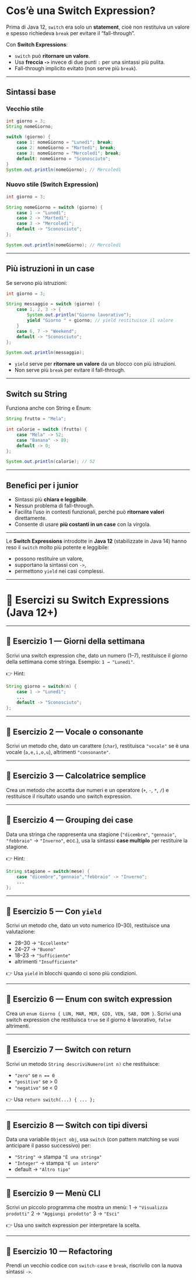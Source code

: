 # Cos’è una Switch Expression?

Prima di Java 12, `switch` era solo un **statement**, cioè non restituiva un valore e spesso richiedeva `break` per evitare il “fall-through”.

Con **Switch Expressions**:

* `switch` può **ritornare un valore**.
* Usa **freccia `->`** invece di due punti `:` per una sintassi più pulita.
* Fall-through implicito evitato (non serve più `break`).

---

## Sintassi base

### Vecchio stile

```java
int giorno = 3;
String nomeGiorno;

switch (giorno) {
    case 1: nomeGiorno = "Lunedì"; break;
    case 2: nomeGiorno = "Martedì"; break;
    case 3: nomeGiorno = "Mercoledì"; break;
    default: nomeGiorno = "Sconosciuto";
}
System.out.println(nomeGiorno); // Mercoledì
```

### Nuovo stile (Switch Expression)

```java
int giorno = 3;

String nomeGiorno = switch (giorno) {
    case 1 -> "Lunedì";
    case 2 -> "Martedì";
    case 3 -> "Mercoledì";
    default -> "Sconosciuto";
};

System.out.println(nomeGiorno); // Mercoledì
```

---

## Più istruzioni in un case

Se servono più istruzioni:

```java
int giorno = 3;

String messaggio = switch (giorno) {
    case 1, 2, 3 -> {
        System.out.println("Giorno lavorativo");
        yield "Giorno " + giorno; // yield restituisce il valore
    }
    case 6, 7 -> "Weekend";
    default -> "Sconosciuto";
};

System.out.println(messaggio);
```

* `yield` serve per **ritornare un valore** da un blocco con più istruzioni.
* Non serve più `break` per evitare il fall-through.

---

## Switch su String

Funziona anche con String e Enum:

```java
String frutto = "Mela";

int calorie = switch (frutto) {
    case "Mela" -> 52;
    case "Banana" -> 89;
    default -> 0;
};

System.out.println(calorie); // 52
```

---

## Benefici per i junior

* Sintassi più **chiara e leggibile**.
* Nessun problema di fall-through.
* Facilita l’uso in contesti funzionali, perché può **ritornare valori** direttamente.
* Consente di usare **più costanti in un case** con la virgola.

---

Le **Switch Expressions** introdotte in **Java 12** (stabilizzate in Java 14) hanno reso il `switch` molto più potente e leggibile:

* possono restituire un valore,
* supportano la sintassi con `->`,
* permettono `yield` nei casi complessi.


---

# 🧩 **Esercizi su Switch Expressions (Java 12+)**

---

## 🔹 Esercizio 1 — Giorni della settimana

Scrivi una switch expression che, dato un numero (1–7), restituisce il giorno della settimana come stringa.
Esempio: `1 → "Lunedì"`.

👉 Hint:

```java
String giorno = switch(n) {
    case 1 -> "Lunedì";
    ...
    default -> "Sconosciuto";
};
```

---

## 🔹 Esercizio 2 — Vocale o consonante

Scrivi un metodo che, dato un carattere (`char`), restituisca `"vocale"` se è una vocale (`a,e,i,o,u`), altrimenti `"consonante"`.

---

## 🔹 Esercizio 3 — Calcolatrice semplice

Crea un metodo che accetta due numeri e un operatore (`+`, `-`, `*`, `/`) e restituisce il risultato usando uno switch expression.

---

## 🔹 Esercizio 4 — Grouping dei case

Data una stringa che rappresenta una stagione (`"dicembre"`, `"gennaio"`, `"febbraio"` → `"Inverno"`, ecc.), usa la sintassi **case multiplo** per restituire la stagione.

👉 Hint:

```java
String stagione = switch(mese) {
    case "dicembre","gennaio","febbraio" -> "Inverno";
    ...
};
```

---

## 🔹 Esercizio 5 — Con `yield`

Scrivi un metodo che, dato un voto numerico (0–30), restituisce una valutazione:

* 28–30 → `"Eccellente"`
* 24–27 → `"Buono"`
* 18–23 → `"Sufficiente"`
* altrimenti `"Insufficiente"`

👉 Usa `yield` in blocchi quando ci sono più condizioni.

---

## 🔹 Esercizio 6 — Enum con switch expression

Crea un `enum Giorno { LUN, MAR, MER, GIO, VEN, SAB, DOM }`.
Scrivi una switch expression che restituisca `true` se il giorno è lavorativo, `false` altrimenti.

---

## 🔹 Esercizio 7 — Switch con return

Scrivi un metodo `String descriviNumero(int n)` che restituisce:

* `"zero"` se `n == 0`
* `"positivo"` se > 0
* `"negativo"` se < 0

👉 Usa `return switch(...) { ... };`

---

## 🔹 Esercizio 8 — Switch con tipi diversi

Data una variabile `Object obj`, usa `switch` (con pattern matching se vuoi anticipare il passo successivo) per:

* `"String"` → stampa `"È una stringa"`
* `"Integer"` → stampa `"È un intero"`
* default → `"Altro tipo"`

---

## 🔹 Esercizio 9 — Menù CLI

Scrivi un piccolo programma che mostra un menù:
1 → `"Visualizza prodotti"`
2 → `"Aggiungi prodotto"`
3 → `"Esci"`

👉 Usa uno switch expression per interpretare la scelta.

---

## 🔹 Esercizio 10 — Refactoring

Prendi un vecchio codice con `switch-case` e `break`, riscrivilo con la nuova sintassi `->`.

